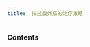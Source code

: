 ```yaml
---
title:  描述腹外疝的治疗策略
--- 
```


### Contents
<object type="image/svg+xml" style="width:100%;" data="/note-images/描述腹外疝的治疗策略.svg"></object>
